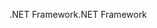 <span data-ttu-id="23aa1-101">.NET Framework</span><span class="sxs-lookup"><span data-stu-id="23aa1-101">.NET Framework</span></span>